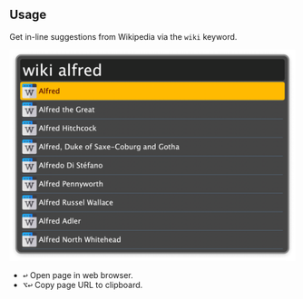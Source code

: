 ## Usage

Get in-line suggestions from Wikipedia via the `wiki` keyword.

![Searching Wikipedia](images/wiki.png)

* <kbd>↩</kbd> Open page in web browser.
* <kbd>⌥</kbd><kbd>↩</kbd> Copy page URL to clipboard.
